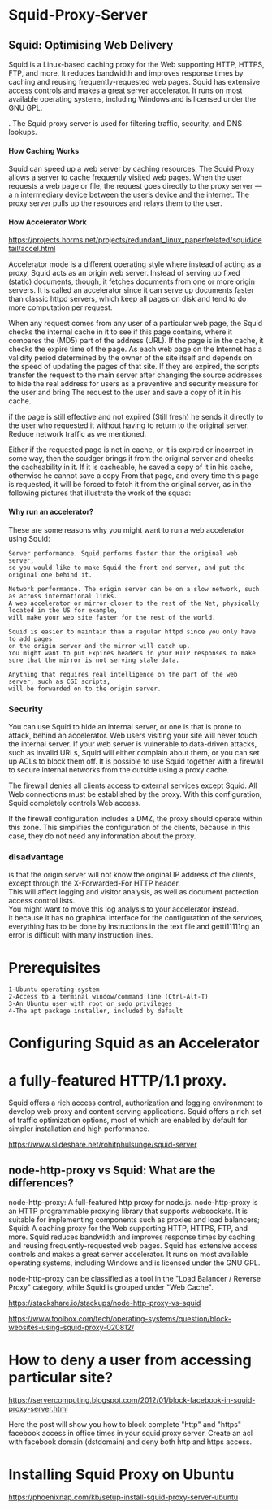 # Squid-Proxy-Server


## Squid: Optimising Web Delivery

Squid is a Linux-based  caching proxy for the Web supporting HTTP, HTTPS, FTP, and more. It reduces bandwidth and improves response times by caching and reusing frequently-requested web pages. Squid has extensive access controls and makes a great server accelerator. It runs on most available operating systems, including Windows and is licensed under the GNU GPL.


. The Squid proxy server is used for filtering traffic, security, and DNS lookups.

#### How Caching Works
<p>
 Squid can speed up a web server by caching resources. The Squid Proxy allows a server to cache frequently visited web pages. 
 When the user requests a web page or file, the request goes directly to the proxy server — a
 n intermediary device between the user’s device and the internet. The proxy server pulls up the resources and relays them to the user.
</p>

#### How Accelerator Work 

https://projects.horms.net/projects/redundant_linux_paper/related/squid/detail/accel.html

 Accelerator mode is a different operating style where instead of acting as a proxy, Squid acts as an origin web server. Instead of serving up fixed (static) documents, though, it fetches documents from one or more origin servers. It is called an accelerator since it can serve up documents faster than classic httpd servers, which keep all pages on disk and tend to do more computation per request. 



When any request comes from any user of a particular web page, the Squid checks the internal cache in it to see if this page contains,
where it compares the (MD5) part of the address (URL). 
If the page is in the cache, it checks the expire time of the page. 
As each web page on the Internet has a validity period determined by the owner of the site itself and 
depends on the speed of updating the pages of that site. 
   If they are expired, 
the scripts transfer the request to the main server after changing the source addresses to hide the real address 
for users as a preventive and security measure for the user and bring The request to the user and save a copy of it in his cache. 

if the page is still effective and not expired (Still fresh) he sends it directly to the user
who requested it without having to return to the original server. Reduce network traffic as we mentioned.


Either if the requested page is not in cache, or it is expired or incorrect in some way, then the scudger brings it from the original server and checks the cacheability in it. If it is cacheable, he saved a copy of it in his cache, otherwise he cannot save a copy From that page, and every time this page is requested, it will be forced to fetch it from the original server, as in the following pictures that illustrate the work of the squad: 








#### Why run an accelerator?

These are some reasons why you might want to run a web accelerator using Squid:

    Server performance. Squid performs faster than the original web server, 
    so you would like to make Squid the front end server, and put the original one behind it.
    
    Network performance. The origin server can be on a slow network, such as across international links.
    A web accelerator or mirror closer to the rest of the Net, physically located in the US for example,
    will make your web site faster for the rest of the world.

    Squid is easier to maintain than a regular httpd since you only have to add pages 
    on the origin server and the mirror will catch up. 
    You might want to put Expires headers in your HTTP responses to make sure that the mirror is not serving stale data.

    Anything that requires real intelligence on the part of the web server, such as CGI scripts, 
    will be forwarded on to the origin server.
   
   
### Security

You can use Squid to hide an internal server, or one is that is prone to attack, behind an accelerator. 
Web users visiting your site will never touch the internal server. If your web server is vulnerable to data-driven attacks, such as invalid URLs, Squid will either complain about them, or you can set up ACLs to block them off.
It is possible to use Squid together with a firewall to secure internal networks from the outside using a proxy cache.

The firewall denies all clients access to external services except Squid. All Web connections must be established by the proxy. 
With this configuration, Squid completely controls Web access.

If the firewall configuration includes a DMZ, the proxy should operate within this zone.
This simplifies the configuration of the clients, because in this case, they do not need any information about the proxy.

    
    
###  disadvantage 
<p>
is that the origin server will not know the original IP address of the clients, except through the X-Forwarded-For HTTP header.<br>
This will affect logging and visitor analysis, as well as document protection access control lists.<br>
You might want to move this log analysis to your accelerator instead.<br>
 it because it has no graphical interface for the configuration of the services, everything has to be done by instructions in the text file and getti11111ng an error is difficult with many instruction lines. </p>




# Prerequisites

    1-Ubuntu operating system
    2-Access to a terminal window/command line (Ctrl-Alt-T)
    3-An Ubuntu user with root or sudo privileges
    4-The apt package installer, included by default


# Configuring Squid as an Accelerator 





# a fully-featured HTTP/1.1 proxy.
Squid offers a rich access control, authorization and logging environment to develop web proxy and content serving applications. Squid offers a rich set of traffic optimization options, most of which are enabled by default for simpler installation and high performance. 


https://www.slideshare.net/rohitphulsunge/squid-server

## node-http-proxy vs Squid: What are the differences?

node-http-proxy: A full-featured http proxy for node.js. node-http-proxy is an HTTP programmable proxying library that supports websockets. It is suitable for implementing components such as proxies and load balancers; Squid: A caching proxy for the Web supporting HTTP, HTTPS, FTP, and more. Squid reduces bandwidth and improves response times by caching and reusing frequently-requested web pages. Squid has extensive access controls and makes a great server accelerator. It runs on most available operating systems, including Windows and is licensed under the GNU GPL.

node-http-proxy can be classified as a tool in the "Load Balancer / Reverse Proxy" category, while Squid is grouped under "Web Cache".

https://stackshare.io/stackups/node-http-proxy-vs-squid

https://www.toolbox.com/tech/operating-systems/question/block-websites-using-squid-proxy-020812/

# How to deny a user from accessing particular site?

https://servercomputing.blogspot.com/2012/01/block-facebook-in-squid-proxy-server.html




Here the post will show you how to block complete "http" and "https" facebook access in office times in your squid proxy server. Create an acl with facebook domain (dstdomain) and deny both http and https access.










# Installing Squid Proxy on Ubuntu 




https://phoenixnap.com/kb/setup-install-squid-proxy-server-ubuntu




